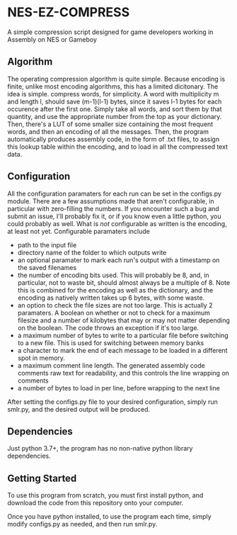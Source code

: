 # NES-EZ-COMPRESS
A simple compression script designed for game developers working in Assembly on NES or Gameboy

## Algorithm
The operating compression algorithm is quite simple. Because encoding is finite, unlike most encoding algorithms, this has a limited dicitonary. The idea is simple. compress words, for simplicity. A word with multiplicity m and length l, should save (m-1)(l-1) bytes, since it saves l-1 bytes for each occurence after the first one. Simply take all words, and sort them by that quantity, and use the appropriate number from the top as your dictionary. Then, there's a LUT of some smaller size containing the most frequent words, and then an encoding of all the messages. Then, the program automatically produces assembly code, in the form of .txt files, to assign this lookup table within the encoding, and to load in all the compressed text data. 

## Configuration
All the configuration paramaters for each run can be set in the configs.py module. There are a few assumptions made that aren't configurable, in particular with zero-filling the numbers. If you encounter such a bug and submit an issue, I'll probably fix it, or if you know even a little python, you could probably as well. What is *not* configurable as written is the encoding, at least not yet. Configurable paramaters include

* path to the input file
* directory name of the folder to which outputs write
* an optional paramater to mark each run's output with a timestamp on the saved filenames
* the number of encoding bits used. This will probably be 8, and, in particular, not to waste bit, should almost always be a multiple of 8. Note this is combined for the encoding as well as the dictionary, and the encoding as natively written takes up 6 bytes, with some waste. 
* an option to check the file sizes are not too large. This is actually 2 paramaters. A boolean on whether or not to check for a maximum filesize and a number of kilobytes that may or may not matter depending on the boolean. The code throws an exception if it's too large. 
* a maximum number of bytes to write to a particular file before switching to a new file. This is used for switching between memory banks
* a character to mark the end of each message to be loaded in a different spot in memory.
* a maximum comment line length. The generated assembly code comments raw text for readability, and this controls the line wrapping on comments
* a number of bytes to load in per line, before wrapping to the next line

After setting the configs.py file to your desired configuration, simply run smlr.py, and the desired output will be produced. 

## Dependencies
Just python 3.7+, the program has no non-native python library dependencies. 

## Getting Started
To use this program from scratch, you must first install python, and download the code from this repository onto your computer. 

Once you have python installed, to use the program each time, simply modify configs.py as needed, and then run smlr.py. 
